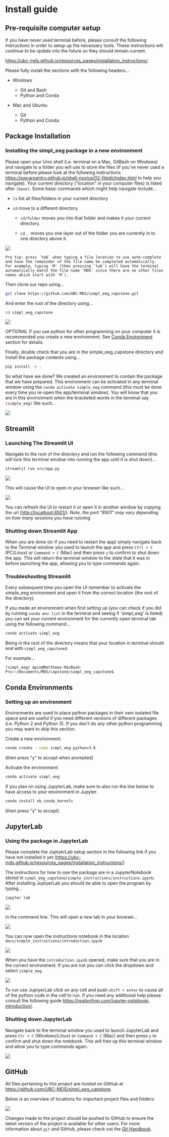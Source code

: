 # Install guide

## Pre-requisite computer setup

If you have never used terminal before, please consult the following instructions in order to setup up the necessary tools. These instructions will continue to be update into the future so they should remain current.

<https://ubc-mds.github.io/resources_pages/installation_instructions/>

Please fully install the sections with the following headers...

-   Windows

    -   Git and Bash
    -   Python and Conda

-   Mac and Ubuntu

    -   Git
    -   Python and Conda

## Package Installation

### Installing the simpl\_eeg package in a new environment

Please open your Unix shell (i.e. terminal on a Mac, GitBash on Windows) and navigate to a folder you will use to store the files (if you've never used a terminal before please look at the following instructions <https://swcarpentry.github.io/shell-novice/02-filedir/index.html> to help you navigate). Your current directory ("location" in your computer files) is listed after `(base)`. Some basic commands which might help navigate include...

-   `ls` list all files/folders in your current directory

-   `cd` move to a different directory

    -   `cd/folder` moves you into that folder and makes it your current directory.

    -   `cd..` moves you one layer out of the folder you are currently in to one directory above it.

![](instruction_imgs/navigation.png)

```{tip}
Pro tip: press `tab` when typing a file location to use auto-complete and have the remainder of the file name be completed automatically. For example, typing 'M' (then pressing `tab`) will have the terminal automatically match the file name 'MDS' since there are no other files names which start with 'M').
```

Then clone our repo using...

```bash
git clone https://github.com/UBC-MDS/simpl_eeg_capstone.git
```

And enter the root of the directory using...

```bash
cd simpl_eeg_capstone
```

![](instruction_imgs/navigation2.png)

*OPTIONAL* If you use python for other programming on your computer it is recommended you create a new environment. See [Conda Environment](#conda-environment) section for details. 

Finally, double check that you are in the simple\_eeg\_capstone directory and install the package contents using...

```bash 
pip install -e .
```

So what have we done? We created an environment to contain the package that we have prepared. This environment can be activated in any terminal window using the `conda activate simple_eeg` command (this must be done every time you re-open the app/terminal window). You will know that you are in this environment when the bracketed words in the terminal say `(simple_eeg)` like such...

![](instruction_imgs/environment.png)

## Streamlit

### Launching The Streamlit UI

Navigate to the root of the directory and run the following command (this will lock this terminal window into running the app until it is shut down)...

```bash
streamlit run src/app.py
```

![](instruction_imgs/streamlit.png)

This will cause the UI to open in your browser like such...

![](instruction_imgs/streamlit2.png)

You can refresh the UI to restart it or open it in another window by copying the url (<http://localhost:8501/>). *Note, the port "8501" may vary depending on how many sessions you have running*

### Shutting down Streamlit App

When you are done (or if you need to restart the app) simply navigate back to the Terminal window you used to launch the app and press `Ctrl + C` (PC/Linux) or `Command + C` (Mac) and then press `y` to confirm to shut down the app. This will return the terminal window to the state that it was in before launching the app, allowing you to type commands again.

### Troubleshooting Streamlit

Every subsequent time you open the UI remember to activate the simple\_eeg environment and open it from the correct location (the root of the directory).

If you made an environment when first setting up (you can check if you did by running `conda env list` in the terminal and seeing if 'simpl_eeg' is listed) you can set your current environment for the currently open terminal tab using the following command...

```bash
conda activate simpl_eeg
```

Being in the root of the directory means that your location in terminal should end with `simpl_eeg_capstone$`

For example...

`(simpl_eeg) mpin@Matthews-MacBook-Pro:~/Documents/MDS/capstone/simpl_eeg_capstone$`

## Conda Environments

### Setting up an environment
Environments are used to place python packages in their own isolated file space and are useful if you need different versions of different packages (i.e. Python 2 and Python 3). If you don't do any other python programming you may want to skip this section.

Create a new environment:
```bash
conda create --name simpl_eeg python=3.8
```
(then press "y" to accept when prompted)

Activate the environment: 
```bash
conda activate simpl_eeg
```

If you plan on using JupyterLab, make sure to also run the line below to have access to your environment in Jupyter.

```bash
conda install nb_conda_kernels
```
(then press "y" to accept)

## JupyterLab

### Using the package in JupyterLab

Please complete the JuptyerLab setup section in the following link if you have not installed it yet (<https://ubc-mds.github.io/resources_pages/installation_instructions/>)


The instructions for how to use the package are in a JupyterNotebook stored in `simpl_eeg_capstone/simple_instructions/instructions.ipynb`. After installing JuptyerLab you should be able to open the program by typing...

```bash
jupyter lab
```

![](instruction_imgs/jupyter_lab3.png)

in the command line. This will open a new tab in your browser...

![](instruction_imgs/jupyter_lab.png)

You can now open the instructions notebook in the location `docs/simple_instructions/introduction.ipynb`

![](instruction_imgs/jupyter_lab2.png)

When you have the `introduction.ipynb` opened, make sure that you are in the correct environment. If you are not you can click the dropdown and select `simple_eeg`.

![](instruction_imgs/jupyter_lab4.png)

To run use JuptyerLab click on any cell and push `shift + enter` to cause all of the python code in the cell to run. If you need any additional help please consult the following guide <https://realpython.com/jupyter-notebook-introduction/>.

### Shutting down JupyterLab

Navigate back to the terminal window you used to launch JupyterLab and press `Ctr + C` (Windows/Linux) or `Command + C` (Mac) and then press `y` to confirm and shut down the notebook. This will free up this terminal window and allow you to type commands again.

![](instruction_imgs/jupyter_lab5.png)

## GitHub

All files pertaining to this project are hosted on GitHub at https://github.com/UBC-MDS/simpl_eeg_capstone. 

Below is an overview of locations for important project files and folders:

![](instruction_imgs/github_locations.png)

Changes made to the project should be pushed to GitHub to ensure the latest version of the project is available for other users. For more information about `git` and GitHub, please check out the [Git Handbook](https://guides.github.com/introduction/git-handbook/). 
